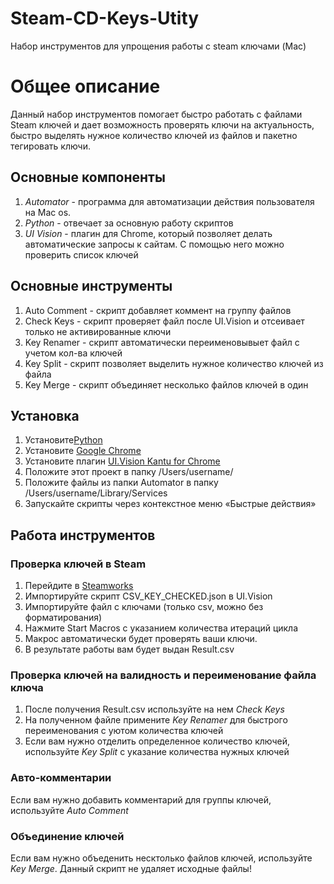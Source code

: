 # Steam-CD-Keys-Utity
Набор инструментов для упрощения работы с steam ключами (Mac)

# Общее описание
Данный набор инструментов помогает быстро работать с файлами Steam ключей и дает возможность проверять ключи на актуальность, быстро выделять нужное количество ключей из файлов и пакетно тегировать ключи.

## Основные компоненты
1. *Automator* - программа для автоматизации действия пользователя на Mac os. 
2. *Python* - отвечает за основную работу скриптов
3. *UI Vision* - плагин для Chrome, который позволяет делать автоматические запросы к сайтам. С помощью него можно проверить список ключей

## Основные инструменты
1. Auto Comment - скрипт добавляет коммент на группу файлов
2. Check Keys - скрипт проверяет файл после UI.Vision и отсеивает только не активированные ключи
3. Key Renamer - скрипт автоматически переименовывыет файл с учетом кол-ва ключей
4. Key Split - скрипт позволяет выделить нужное количество ключей из файла
5. Key Merge - скрипт объединяет несколько файлов ключей в один

## Установка
1. Установите[Python](https://www.python.org)
2. Установите [Google Chrome](https://www.google.com/chrome)
3. Установите плагин [UI.Vision Kantu for Chrome](https://chrome.google.com/webstore/detail/uivision-kantu-for-chrome/gcbalfbdmfieckjlnblleoemohcganoc)
4. Положите этот проект в папку /Users/username/
5. Положите файлы из папки Automator в папку /Users/username/Library/Services
6. Запускайте скрипты через контекстное меню «Быстрые действия»

## Работа инструментов
### Проверка ключей в Steam
1. Перейдите в [Steamworks](https://partner.steamgames.com/querycdkey/)
2. Импортируйте скрипт CSV_KEY_CHECKED.json в UI.Vision
3. Импортируйте файл с ключами (только csv, можно без форматирования)
4. Нажмите Start Macros с указанием количества итераций цикла
5. Макрос автоматически будет проверять ваши ключи.
6. В результате работы вам будет выдан Result.csv

### Проверка ключей на валидность и переименование файла ключа
1. После получения Result.csv используйте на нем *Check Keys*
2. На полученном файле примените *Key Renamer* для быстрого переименования с уютом количества ключей
3. Если вам нужно отделить определенное количество ключей, используйте *Key Split* с указание количества нужных ключей

### Авто-комментарии
Если вам нужно добавить комментарий для группы ключей, используйте *Auto Comment*

### Объединение ключей
Если вам нужно объеденить несктолько файлов ключей, используйте *Key Merge*. Данный скрипт не удаляет исходные файлы!
